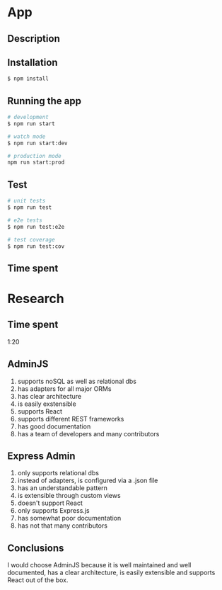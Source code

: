 # App

## Description



## Installation

```bash
$ npm install
```

## Running the app

```bash
# development
$ npm run start

# watch mode
$ npm run start:dev

# production mode
npm run start:prod
```

## Test

```bash
# unit tests
$ npm run test

# e2e tests
$ npm run test:e2e

# test coverage
$ npm run test:cov
```

## Time spent


# Research
## Time spent
1:20

<!--
22:26 - 22:47
22:50 - 00:00
-->

## AdminJS
1. supports noSQL as well as relational dbs
2. has adapters for all major ORMs
3. has clear architecture
4. is easily exstensible
5. supports React
6. supports different REST frameworks
7. has good documentation
8. has a team of developers and many contributors

## Express Admin
1. only supports relational dbs
2. instead of adapters, is configured via a .json file
3. has an understandable pattern
4. is extensible through custom views
5. doesn't support React
6. only supports Express.js
7. has somewhat poor documentation
8. has not that many contributors

## Conclusions
I would choose AdminJS because it is well maintained and well documented, has a clear architecture, is easily extensible and supports React out of the box.